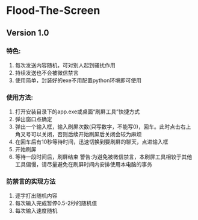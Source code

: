 # Flood-The-Screen
## Version 1.0
### 特色:
1. 每次发送内容随机，可对别人起到骚扰作用
2. 持续发送也不会被微信禁言
3. 使用简单，封装好的exe不用配置python环境即可使用
### 使用方法:
1. 打开安装目录下的app.exe或桌面“刷屏工具”快捷方式
2. 弹出窗口点确定
3. 弹出一个输入框，输入刷屏次数(只写数字，不能写0)，回车。此时点击右上角叉号可以关闭，否则后续开始刷屏后关闭会较为麻烦
4. 在回车后有10秒等待时间，迅速切换到要刷屏的聊天，点进输入框
5. 开始刷屏
6. 等待一段时间后，刷屏结束
警告:为避免被微信禁言，本刷屏工具相较于其他工具偏慢，请尽量避免在刷屏时间内安排使用本电脑的事务
### 防禁言的实现方法
1. 逐字打出随机内容
2. 每次输入完成暂停0.5-2秒的随机值
3. 每次输入速度随机